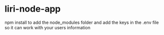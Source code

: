 # liri-node-app

npm install to add the node_modules folder and add the keys in the .env file so it can work with your users information
